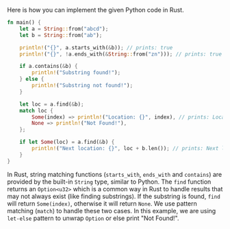 Here is how you can implement the given Python code in Rust.

```rust
fn main() {
    let a = String::from("abcd");
    let b = String::from("ab");

    println!("{}", a.starts_with(&b)); // prints: true
    println!("{}", !a.ends_with(&String::from("zn"))); // prints: true

    if a.contains(&b) {
        println!("Substring found!");
    } else {
        println!("Substring not found!");
    }

    let loc = a.find(&b);
    match loc {
        Some(index) => println!("Location: {}", index), // prints: Location: 0
        None => println!("Not Found!"),
    };

    if let Some(loc) = a.find(&b) {
        println!("Next location: {}", loc + b.len()); // prints: Next location: 2
    }
}
```

In Rust, string matching functions (`starts_with`, `ends_with` and `contains`) are provided by the built-in `String` type, similar to Python. The `find` function returns an `Option<u32>` which is a common way in Rust to handle results that may not always exist (like finding substrings). If the substring is found, `find` will return `Some(index)`, otherwise it will return `None`. We use pattern matching (`match`) to handle these two cases. In this example, we are using `let-else` pattern to unwrap `Option` or else print "Not Found!".
